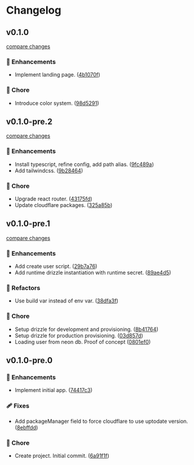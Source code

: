 # Changelog


## v0.1.0

[compare changes](https://github.com/lean-stack/favoris/compare/v0.1.0-pre.2...v0.1.0)

### 🚀 Enhancements

- Implement landing page. ([4b1070f](https://github.com/lean-stack/favoris/commit/4b1070f))

### 🏡 Chore

- Introduce color system. ([98d5291](https://github.com/lean-stack/favoris/commit/98d5291))

## v0.1.0-pre.2

[compare changes](https://github.com/lean-stack/favoris/compare/v0.1.0-pre.1...v0.1.0-pre.2)

### 🚀 Enhancements

- Install typescript, refine config, add path alias. ([9fc489a](https://github.com/lean-stack/favoris/commit/9fc489a))
- Add tailwindcss. ([9b28464](https://github.com/lean-stack/favoris/commit/9b28464))

### 🏡 Chore

- Upgrade react router. ([43175fd](https://github.com/lean-stack/favoris/commit/43175fd))
- Update cloudflare packages. ([325a85b](https://github.com/lean-stack/favoris/commit/325a85b))

## v0.1.0-pre.1

[compare changes](https://github.com/lean-stack/favoris/compare/v0.1.0-pre.0...v0.1.0-pre.1)

### 🚀 Enhancements

- Add create user script. ([29b7a76](https://github.com/lean-stack/favoris/commit/29b7a76))
- Add runtime drizzle instantiation with runtime secret. ([89ae4d5](https://github.com/lean-stack/favoris/commit/89ae4d5))

### 💅 Refactors

- Use build var instead of env var. ([38dfa3f](https://github.com/lean-stack/favoris/commit/38dfa3f))

### 🏡 Chore

- Setup drizzle for development and provisioning. ([8b41764](https://github.com/lean-stack/favoris/commit/8b41764))
- Setup drizzle for production provisioning. ([03d857d](https://github.com/lean-stack/favoris/commit/03d857d))
- Loading user from neon db. Proof of concept ([0801ef0](https://github.com/lean-stack/favoris/commit/0801ef0))

## v0.1.0-pre.0

### 🚀 Enhancements

- Implement initial app. ([74417c3](https://github.com/lean-stack/favoris/commit/74417c3))

### 🩹 Fixes

- Add packageManager field to force cloudflare to use uptodate version. ([8ebffdd](https://github.com/lean-stack/favoris/commit/8ebffdd))

### 🏡 Chore

- Create project. Initial commit. ([6a91f1f](https://github.com/lean-stack/favoris/commit/6a91f1f))
